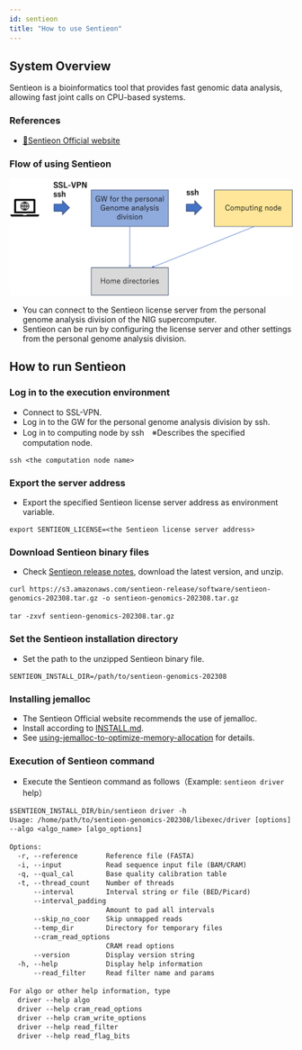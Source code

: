 ```yaml
---
id: sentieon
title: "How to use Sentieon"
---
```



## System Overview

Sentieon is a bioinformatics tool that provides fast genomic data analysis, allowing fast joint calls on CPU-based systems.


### References

- [&#x1f517;<u>Sentieon Official website</u>](https://support.sentieon.com/manual/)


### Flow of using Sentieon

![](sentieon_en.png)

- You can connect to the Sentieon license server from the personal genome analysis division of the NIG supercomputer.
- Sentieon can be run by configuring the license server and other settings from the personal genome analysis division.

## How to run Sentieon

### Log in to the execution environment
- Connect to SSL-VPN.
- Log in to the GW for the personal genome analysis division by ssh.
- Log in to computing node by ssh　※Describes the specified computation node.
```
ssh <the computation node name>
```

### Export the server address
- Export the specified Sentieon license server address as environment variable.
```
export SENTIEON_LICENSE=<the Sentieon license server address>
```

### Download Sentieon binary files
- Check [Sentieon release notes](https://support.sentieon.com/manual/appendix/releasenotes/?highlight=aws), download the latest version, and unzip.
```
curl https://s3.amazonaws.com/sentieon-release/software/sentieon-genomics-202308.tar.gz -o sentieon-genomics-202308.tar.gz

tar -zxvf sentieon-genomics-202308.tar.gz
```

### Set the Sentieon installation directory
- Set the path to the unzipped Sentieon binary file.
```
SENTIEON_INSTALL_DIR=/path/to/sentieon-genomics-202308
```

### Installing jemalloc
- The Sentieon Official website recommends the use of jemalloc.
- Install according to [INSTALL.md](https://github.com/jemalloc/jemalloc/blob/dev/INSTALL.md).
- See [using-jemalloc-to-optimize-memory-allocation](https://support.sentieon.com/appnotes/jemalloc/#using-jemalloc-to-optimize-memory-allocation) for details.

### Execution of Sentieon command
- Execute the Sentieon command as follows（Example: `sentieon driver` help）
```
$SENTIEON_INSTALL_DIR/bin/sentieon driver -h
Usage: /home/path/to/sentieon-genomics-202308/libexec/driver [options] --algo <algo_name> [algo_options]

Options:
  -r, --reference       Reference file (FASTA)
  -i, --input           Read sequence input file (BAM/CRAM)
  -q, --qual_cal        Base quality calibration table
  -t, --thread_count    Number of threads
      --interval        Interval string or file (BED/Picard)
      --interval_padding
                        Amount to pad all intervals
      --skip_no_coor    Skip unmapped reads
      --temp_dir        Directory for temporary files
      --cram_read_options
                        CRAM read options
      --version         Display version string
  -h, --help            Display help information
      --read_filter     Read filter name and params

For algo or other help information, type
  driver --help algo
  driver --help cram_read_options
  driver --help cram_write_options
  driver --help read_filter
  driver --help read_flag_bits
```
